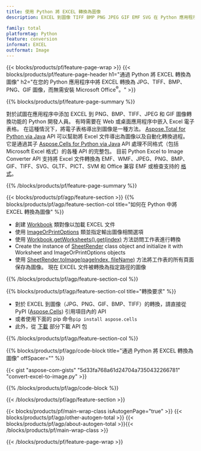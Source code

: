 ```yaml
---
title: 使用 Python 將 EXCEL 轉換為圖像
description: EXCEL 到圖像 TIFF BMP PNG JPEG GIF EMF SVG 在 Python 應用程序中的轉換，無需使用 Microsoft Excel 

family: total
platformtag: Python
feature: conversion
informat: EXCEL
outformat: Image
---
```

{{< blocks/products/pf/feature-page-wrap >}}
{{< blocks/products/pf/feature-page-header h1="通過 Python 將 EXCEL 轉換為圖像" h2="在您的 Python 應用程序中將 EXCEL 轉換為 JPG、TIFF、BMP、PNG、GIF 圖像，而無需安裝 Microsoft Office<sup>&reg;</sup>。" >}}

{{% blocks/products/pf/feature-page-summary %}}

對於試圖在應用程序中添加 EXCEL 到 PNG、BMP、TIFF、JPEG 和 GIF 圖像轉換功能的 Python 開發人員。 有時需要在 Web 或桌面應用程序中嵌入 Excel 電子表格。 在這種情況下，將電子表格導出到圖像是一種方法。 [Aspose.Total for Python via Java](https://products.aspose.com/total/python-java/) API 可以幫助將 Excel 文件導出為圖像以及自動化轉換過程。 它是通過其子 [Aspose.Cells for Python via Java](https://products.aspose.com/cells/python-java/) API 處理不同格式（包括 Microsoft Excel 格式）的各種 API 的完整包。 目前 Python Excel to Image Converter API 支持將 Excel 文件轉換為 EMF、WMF、JPEG、PNG、BMP、GIF、TIFF、SVG、GLTF、PICT、SVM 和 Office 兼容 EMF 或檢查支持的 [格式](https://docs.aspose.com/cells/python-java/supported-file-formats/)。 

{{% /blocks/products/pf/feature-page-summary %}}

{{< blocks/products/pf/agp/feature-section >}}
{{% blocks/products/pf/agp/feature-section-col title="如何在 Python 中將 EXCEL 轉換為圖像" %}}

- 創建 [Workbook](https://reference.aspose.com/cells/python-java/asposecells.api/Workbook) 類對像以加載 EXCEL 文件
- 使用 [ImageOrPrintOptions](https://reference.aspose.com/cells/python-java/asposecells.api/ImageOrPrintOptions) 類並指定輸出圖像相關選項
- 使用 [Workbook.getWorksheets().get(index)](https://reference.aspose.com//cells/python-java/asposecells.api/worksheetcollection#Item%20(int)) 方法訪問工作表進行轉換
- Create the instance of [SheetRender](https://reference.aspose.com/cells/python/asposecells.api/SheetRender) class object and initialize it with Worksheet and ImageOrPrintOptions objects
- 使用 [SheetRender.toImage(pageIndex, fileName)](https://reference.aspose.com//cells/python-java/asposecells.api/sheetrender#toImage(int,%20java.lang.String)) 方法將工作表的所有頁面保存為圖像。 現在 EXCEL 文件被轉換為指定路徑的圖像

{{% /blocks/products/pf/agp/feature-section-col %}}

{{% blocks/products/pf/agp/feature-section-col title="轉換要求" %}}

- 對於 EXCEL 到圖像（JPG、PNG、GIF、BMP、TIFF）的轉換，請直接從 PyPI ([Aspose.Cells](https://pypi.org/project/aspose-cells/)) 引用項目內的 API
- 或者使用下面的 pip 命令```pip install aspose.cells``` 
- 此外，從 [下載](https://releases.aspose.com/cells/python-java) 部分下載 API 包 
 

{{% /blocks/products/pf/agp/feature-section-col %}}

{{% blocks/products/pf/agp/code-block title="通過 Python 將 EXCEL 轉換為圖像" offSpacer="" %}}

{{< gist "aspose-com-gists" "5d33fa768a61d24704a7350432266781" "convert-excel-to-image.py" >}}

{{% /blocks/products/pf/agp/code-block %}}

{{< /blocks/products/pf/agp/feature-section >}}

{{< blocks/products/pf/main-wrap-class isAutogenPage="true" >}}
{{< blocks/products/pf/agp/other-autogen-total >}}
{{< blocks/products/pf/agp/about-autogen-total >}}{{< /blocks/products/pf/main-wrap-class >}}

{{< /blocks/products/pf/feature-page-wrap >}}
